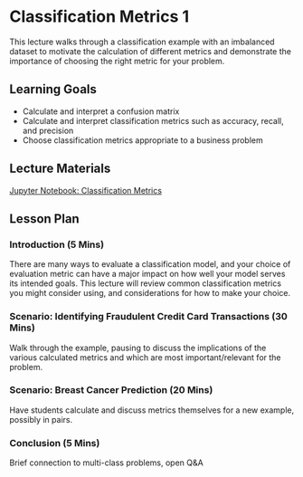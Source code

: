 # Classification Metrics 1

This lecture walks through a classification example with an imbalanced dataset to motivate the calculation of different metrics and demonstrate the importance of choosing the right metric for your problem.

## Learning Goals

* Calculate and interpret a confusion matrix
* Calculate and interpret classification metrics such as accuracy, recall, and precision
* Choose classification metrics appropriate to a business problem

## Lecture Materials

[Jupyter Notebook: Classification Metrics](classification_metrics.ipynb)

## Lesson Plan

### Introduction (5 Mins)

There are many ways to evaluate a classification model, and your choice of evaluation metric can have a major impact on how well your model serves its intended goals. This lecture will review common classification metrics you might consider using, and considerations for how to make your choice.

### Scenario: Identifying Fraudulent Credit Card Transactions (30 Mins)

Walk through the example, pausing to discuss the implications of the various calculated metrics and which are most important/relevant for the problem.

### Scenario: Breast Cancer Prediction (20 Mins)

Have students calculate and discuss metrics themselves for a new example, possibly in pairs.

### Conclusion (5 Mins)

Brief connection to multi-class problems, open Q&A
